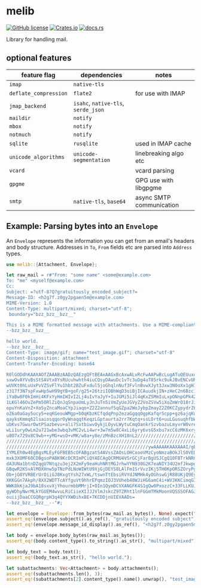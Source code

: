 # melib

[![GitHub license](https://img.shields.io/github/license/meli/meli)](https://github.com/meli/meli/blob/master/COPYING) [![Crates.io](https://img.shields.io/crates/v/melib)](https://crates.io/crates/melib) [![docs.rs](https://docs.rs/melib/badge.svg)](https://docs.rs/melib)

Library for handling mail.

## optional features

| feature flag           | dependencies                        | notes                    |
| ---------------------- | ----------------------------------- | ------------------------ |
| `imap`                 | `native-tls`                        |                          |
| `deflate_compression`  | `flate2`                            | for use with IMAP        |
| `jmap_backend`         | `isahc`, `native-tls`, `serde_json` |                          |
| `maildir`              | `notify`                            |                          |
| `mbox`                 | `notify`                            |                          |
| `notmuch`              | `notify`                            |                          |
| `sqlite`               | `rusqlite`                          | used in IMAP cache       |
| `unicode_algorithms`   | `unicode-segmentation`              | linebreaking algo etc    |
| `vcard`                |                                     | vcard parsing            |
| `gpgme`                |                                     | GPG use with libgpgme    |
| `smtp`                 | `native-tls`, `base64`              | async SMTP communication |

## Example: Parsing bytes into an `Envelope`

An `Envelope` represents the information you can get from an email's headers
and body structure. Addresses in `To`, `From` fields etc are parsed into
`Address` types.

```rust
use melib::{Attachment, Envelope};

let raw_mail = r#"From: "some name" <some@example.com>
To: "me" <myself@example.com>
Cc:
Subject: =?utf-8?Q?gratuitously_encoded_subject?=
Message-ID: <h2g7f.z0gy2pgaen5m@example.com>
MIME-Version: 1.0
Content-Type: multipart/mixed; charset="utf-8";
 boundary="bzz_bzz__bzz__"

This is a MIME formatted message with attachments. Use a MIME-compliant client to view it properly.
--bzz_bzz__bzz__

hello world.
--bzz_bzz__bzz__
Content-Type: image/gif; name="test_image.gif"; charset="utf-8"
Content-Disposition: attachment
Content-Transfer-Encoding: base64

R0lGODdhKAAXAOfZAAABzAADzQAEzgQFtBEAxAAGxBcAxwALvRcFwAAPwBcLugATuQEUuxoNuxYQ
sxwOvAYVvBsStSAVtx8YsRUcuhwhth4iuCQsyDAwuDc1vTc3uDg4uT85rkc9ukJBvENCvURGukdF
wUVKt0hLuUxPvVZSvFlYu1hbt2BZuFxdul5joGhqlnNuf3FvlnBvwXJyt3Jxw3N0oXx1gH12gV99
z317f3N7spFxwHp5wH99gYB+goF/g25+26tziIOBhWqD3oiBjICAuudkjIN+zHeC2n6Bzc1vh4eF
iYaBw8F0kImHi4KFxYyHmIWIvI2Lj4uIvYaJyY+IuJGMi5iJl4qKxZSMmIuLxpONnpGPk42NvI2M
1LKGl46OvZePm5ORlZiQnJqSnpaUmLyJnJuTn5iVmZyUoJGVyZ2VoZSVw5iXoZmWrO18rJiUyp6W
opuYnKaVnZ+Xo5yZncaMoaCYpJiaqo+Z2Z2annuf5qGZpa2WoJybpZmayZ2Z0KCZypydrZ6dp6Cd
oZ6a0aGay5ucy5+eqKGeouWMgp+b0qKbzKCfqdqPnp2ezaGgqqOgpKafqrScpp+gz6ajqKujr62j
qayksKmmq62lsaiosqqorOyWnaqqtKeqzLGptaurta2rr7Kqtq+ssLOrt6+uuLGusuqhfbWtubCv
ubKvs7GwurOwtPSazbevu+ali7SxtbiwvOykjLOyvLWytuCmqOankrSzvbazuLmyvrW0vre0uba1
wLi1ury0wLm2u721wbe3wbq3vMC2vLi4wr+3w7m5w8C4xLi6yry6vsG5xbu7xcC6zMK6xry8xry+
u8O7x729x8C9wb++yMG+wsO+vMK/w8a+y8e/zMnBzcXH18nL2///////////////////////////
////////////////////////////////////////////////////////////////////////////
/////////////////////////////////////////////////////ywAAAAAKAAXAAAI/gBP4Cjh
IYMLEh0w4EgBgsMLEyFGFBEB5cOFABgzatS4AVssZAOsLOHCxooVMzCyoNmzaBOkJlS0VEDyZMjG
mxk3XOMF60CDBgsoPABK9KcDCRImPCiQYAECAgQCRMU4VSrGCjFarBgUSJCgQ10FBTrkNRCfPnz4
dA3UNa1btnDZqgU7Ntqzu3ej2X2mFy9eaHuhNRtMGJrhwYYN930G2K7eaNIY34U2mfJkwpgzI9Yr
GBqwR2KSvAlMOXHnw5pTNzPdLNoWIWtU9XjGjDEYS8LAlFm1SrVvzIKj5TH0KpORSZOryPgCZgqL
Ob+jG0YVRBErUrOiiGJ8KxgtYsh27xWL/tswnTtEbsiRVYdJNMHk4yOGhswGjR88UKjQ9Ey+/8TL
XKKGGn7Akph/8XX2WDTTcAYfguVt9hhrEPqmzIOJ3VUheb48WJiHG6amC4i+WVJKKCimqGIoYxyj
WWK8kKjaJ9bA18sxvXjYhourmbbMMrjI+OIn1QymDCVXANGFK4S1gQw0PxozzC+33FLLKUJq9gk1
gyWDhyNwrMLkYGUEM4wvuLRiCiieXIJJJVlmJskcZ9TZRht1lnFGGmTMkMoonVQSSSOFAGJHHI0w
ouiijDaaCCGQRgrpH3q4QYYXWDihxBE+7KCDDjnUIEVAADs=
--bzz_bzz__bzz__--"#;

let envelope = Envelope::from_bytes(raw_mail.as_bytes(), None).expect("Could not parse mail");
assert_eq!(envelope.subject().as_ref(), "gratuitously encoded subject");
assert_eq!(envelope.message_id_display().as_ref(), "<h2g7f.z0gy2pgaen5m@example.com>");

let body = envelope.body_bytes(raw_mail.as_bytes());
assert_eq!(body.content_type().to_string().as_str(), "multipart/mixed");

let body_text = body.text();
assert_eq!(body_text.as_str(), "hello world.");

let subattachments: Vec<Attachment> = body.attachments();
assert_eq!(subattachments.len(), 3);
assert_eq!(subattachments[2].content_type().name().unwrap(), "test_image.gif");
```
